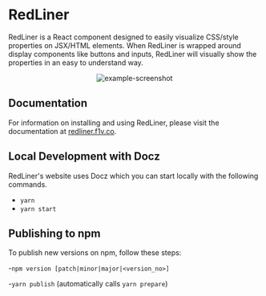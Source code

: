# RedLiner

RedLiner is a React component designed to easily visualize CSS/style properties on JSX/HTML elements. When RedLiner is wrapped around display components like buttons and inputs, RedLiner will visually show the properties in an easy to understand way.

<p align="center">
    <img src="https://i.imgur.com/0MKdb4E.png" alt="example-screenshot" />
</p>

## Documentation

For information on installing and using RedLiner, please visit the documentation at [redliner.f1v.co](https://redliner.f1v.co).

## Local Development with Docz

RedLiner's website uses Docz which you can start locally with the following commands.

- `yarn`
- `yarn start`

## Publishing to npm

To publish new versions on npm, follow these steps:

-`npm version [patch|minor|major|<version_no>]`

-`yarn publish` (automatically calls `yarn prepare`)
